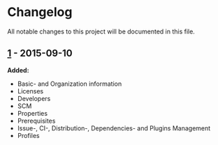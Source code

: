 # Changelog

All notable changes to this project will be documented in this file.

## [1] - 2015-09-10

**Added:**

- Basic- and Organization information
- Licenses
- Developers
- SCM
- Properties
- Prerequisites
- Issue-, CI-, Distribution-, Dependencies- and Plugins Management
- Profiles

[1]: https://github.com/nbsoft/nbsoft-maven-parent/tree/1
